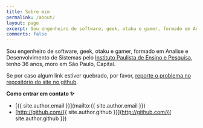 ```yaml
---
title: Sobre mim
permalink: /about/
layout: page
excerpt: Sou engenheiro de software, geek, otaku e gamer, formado em Analise e Desenvolvimento de Sistemas pelo Instituto Paulista de Ensino e Pesquisa
comments: false
---
```


Sou engenheiro de software, geek, otaku e gamer, formado em Analise e Desenvolvimento de Sistemas pelo [Instituto Paulista de Ensino e Pesquisa](http://www.ipep.com.br/site/), tenho 36 anos, moro em São Paulo, Capital.

Se por caso algum link estiver quebrado, por favor, [reporte o problema no repositório do site no github](https://github.com/rafaelmartines/rafaelmartines.github.io/issues).

**Como entrar em contato ✨**

- [{{ site.author.email }}](mailto:{{ site.author.email }})
- [http://github.com/{{ site.author.github }}](http://github.com/{{ site.author.github }})
